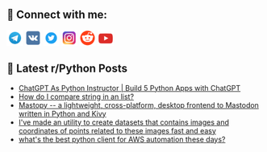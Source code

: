 ## 🔎 Connect with me:
[<img src="https://github.com/bullbesh/bullbesh/blob/main/images/Telegram.png" width="32" height="32" />](https://t.me/bullbesh)
[<img src="https://github.com/bullbesh/bullbesh/blob/main/images/VK.png" width="32" height="32" />](https://vk.com/bullbesh)
[<img src="https://github.com/bullbesh/bullbesh/blob/main/images/Twitter.png" width="32" height="32" />](https://twitter.com/bullbesh1)
[<img src="https://github.com/bullbesh/bullbesh/blob/main/images/Instagram.png" width="32" height="32" />](https://www.instagram.com/bullbesh)
[<img src="https://github.com/bullbesh/bullbesh/blob/main/images/Reddit.png" width="32" height="32" />](https://www.reddit.com/user/bullbesh)
[<img src="https://github.com/bullbesh/bullbesh/blob/main/images/YouTube.png" width="32" height="32" />](https://www.youtube.com/channel/UCtfjRs6uzgq5mfm8S06WTcg)

## 📕 Latest r/Python Posts
<!-- BLOG-POST-LIST:START -->
- [ChatGPT As Python Instructor | Build 5 Python Apps with ChatGPT](https://www.reddit.com/r/Python/comments/10k2bfo/chatgpt_as_python_instructor_build_5_python_apps/)
- [How do I compare string in an list?](https://www.reddit.com/r/Python/comments/10k2053/how_do_i_compare_string_in_an_list/)
- [Mastopy -- a lightweight, cross-platform, desktop frontend to Mastodon written in Python and Kivy](https://www.reddit.com/r/Python/comments/10k10qh/mastopy_a_lightweight_crossplatform_desktop/)
- [I&#39;ve made an utility to create datasets that contains images and coordinates of points related to these images fast and easy](https://www.reddit.com/r/Python/comments/10k0x6n/ive_made_an_utility_to_create_datasets_that/)
- [what&#39;s the best python client for AWS automation these days?](https://www.reddit.com/r/Python/comments/10k0dl2/whats_the_best_python_client_for_aws_automation/)
<!-- BLOG-POST-LIST:END -->
